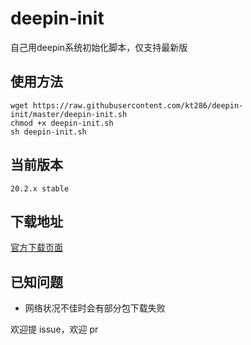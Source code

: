 # deepin-init
自己用deepin系统初始化脚本，仅支持最新版

## 使用方法

```
wget https://raw.githubusercontent.com/kt286/deepin-init/master/deepin-init.sh
chmod +x deepin-init.sh
sh deepin-init.sh
```

## 当前版本

`20.2.x stable`

## 下载地址

[官方下载页面](https://www.deepin.org/download/)

## 已知问题

 - 网络状况不佳时会有部分包下载失败


欢迎提 issue，欢迎 pr
